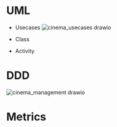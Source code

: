 # UML
* Usecases
  ![cinema_usecases drawio](https://github.com/bachthyaglx/advanced_software_engineering/assets/62774638/9934c127-1343-4325-98de-393554142f64)

  
* Class

  
* Activity

# DDD

![cinema_management drawio](https://github.com/bachthyaglx/advanced_software_engineering/assets/62774638/6fae1f69-70ba-4f28-bb45-5f43a588fc4e)


# Metrics
